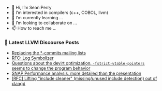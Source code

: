 - 👋 Hi, I’m Sean Perry
- 👀 I’m interested in compilers (c++, COBOL, llvm)
- 🌱 I’m currently learning ...
- 💞️ I’m looking to collaborate on ...
- 📫 How to reach me ...

<!---
s66perry/s66perry is a ✨ special ✨ repository because its `README.md` (this file) appears on your GitHub profile.
You can click the Preview link to take a look at your changes.
--->
### 📕 Latest LLVM Discourse Posts

<!-- DISCOURSE-LLVM:START -->
- [Replacing the *-commits mailing lists](https://discourse.llvm.org/t/replacing-the-commits-mailing-lists/61204#post_20)
- [RFC: Log Symbolizer](https://discourse.llvm.org/t/rfc-log-symbolizer/61282#post_3)
- [Questions about the devirt optimization, `-fstrict-vtable-pointers` seems to change the program behavior](https://discourse.llvm.org/t/questions-about-the-devirt-optimization-fstrict-vtable-pointers-seems-to-change-the-program-behavior/61246#post_8)
- [SNAP Performance analysis, more detailed than the presentation](https://discourse.llvm.org/t/snap-performance-analysis-more-detailed-than-the-presentation/60636#post_12)
- [[RFC] Lifting &quot;include cleaner&quot; &lpar;missing/unused include detection&rpar; out of clangd](https://discourse.llvm.org/t/rfc-lifting-include-cleaner-missing-unused-include-detection-out-of-clangd/61228#post_6)
<!-- DISCOURSE-LLVM:END -->
